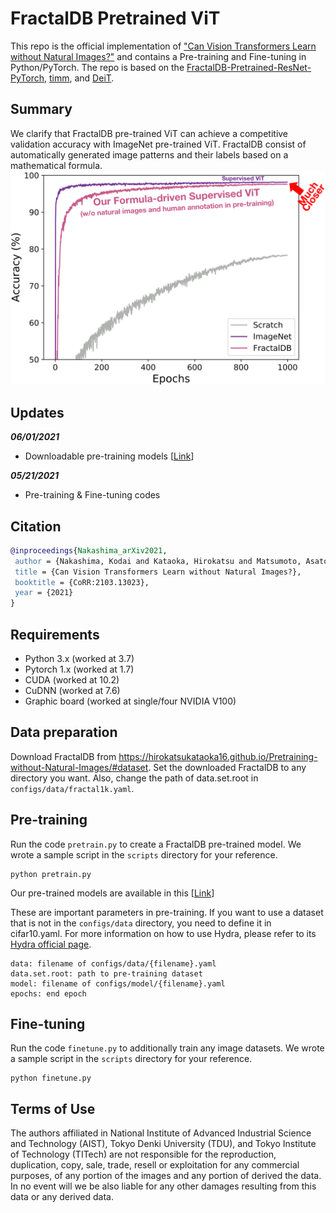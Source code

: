 # FractalDB Pretrained ViT
This repo is the official implementation of ["Can Vision Transformers Learn without Natural Images?"](https://arxiv.org/abs/2103.13023) and contains a Pre-training and Fine-tuning in Python/PyTorch. The repo is based on the [FractalDB-Pretrained-ResNet-PyTorch](https://github.com/hirokatsukataoka16/FractalDB-Pretrained-ResNet-PyTorch), [timm](https://github.com/rwightman/pytorch-image-models), and [DeiT](https://github.com/facebookresearch/deit).

## Summary
We clarify that FractalDB pre-trained ViT can achieve a competitive validation accuracy with ImageNet pre-trained ViT. FractalDB consist of automatically generated image patterns and their labels based on a mathematical formula.
![acc_transition](figures/acc_transition.png)

## Updates
***06/01/2021***
* Downloadable pre-training models [[Link](https://drive.google.com/drive/folders/1r2e0Iel_DpKlW6zDI5Q_8ZfifS320W3O?usp=sharing)]

***05/21/2021***
* Pre-training & Fine-tuning codes


## Citation
```bibtex
@inproceedings{Nakashima_arXiv2021,
 author = {Nakashima, Kodai and Kataoka, Hirokatsu and Matsumoto, Asato and Iwata, Kenji and Inoue, Nakamasa},
 title = {Can Vision Transformers Learn without Natural Images?},
 booktitle = {CoRR:2103.13023},
 year = {2021}
}
```


## Requirements
* Python 3.x (worked at 3.7)
* Pytorch 1.x (worked at 1.7)
* CUDA (worked at 10.2)
* CuDNN (worked at 7.6)
* Graphic board (worked at single/four NVIDIA V100)


## Data preparation
Download FractalDB from https://hirokatsukataoka16.github.io/Pretraining-without-Natural-Images/#dataset. Set the downloaded FractalDB to any directory you want. Also, change the path of data.set.root in ```configs/data/fractal1k.yaml```.

## Pre-training
Run the code ```pretrain.py``` to create a FractalDB pre-trained model. We wrote a sample script in the ```scripts``` directory for your reference.
```
python pretrain.py
```

Our pre-trained models are available in this [[Link](https://drive.google.com/drive/folders/1r2e0Iel_DpKlW6zDI5Q_8ZfifS320W3O?usp=sharing)]

These are important parameters in pre-training. If you want to use a dataset that is not in the ```configs/data``` directory, you need to define it in cifar10.yaml. For more information on how to use Hydra, please refer to its [Hydra official page](https://hydra.cc/docs/intro/#:~:text=Hydra%20is%20an%20open%2Dsource,files%20and%20the%20command%20line.).
```
data: filename of configs/data/{filename}.yaml
data.set.root: path to pre-training dataset
model: filename of configs/model/{filename}.yaml
epochs: end epoch
```


## Fine-tuning
Run the code ```finetune.py``` to additionally train any image datasets. We wrote a sample script in the ```scripts``` directory for your reference.
```
python finetune.py
```


## Terms of Use
The authors affiliated in National Institute of Advanced Industrial Science and Technology (AIST), Tokyo Denki University (TDU), and Tokyo Institute of Technology (TITech) are not responsible for the reproduction, duplication, copy, sale, trade, resell or exploitation for any commercial purposes, of any portion of the images and any portion of derived the data. In no event will we be also liable for any other damages resulting from this data or any derived data.
